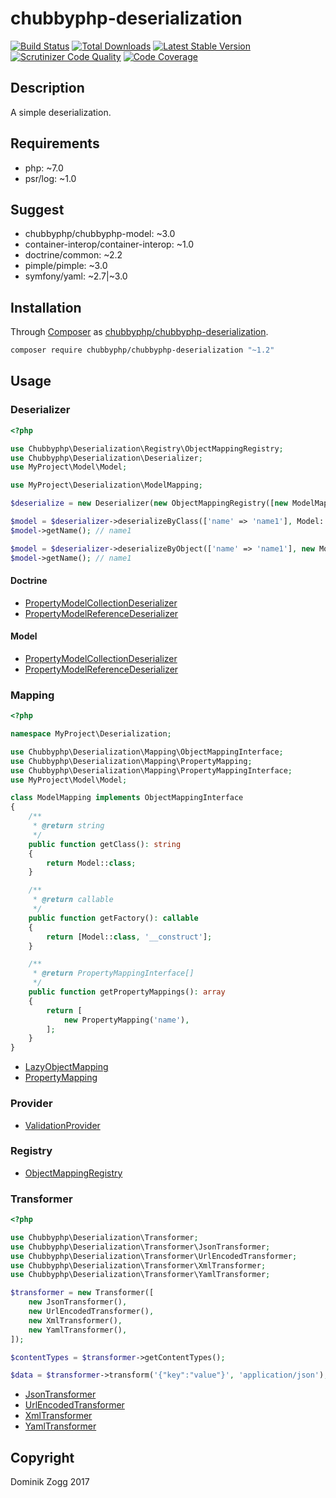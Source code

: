 # chubbyphp-deserialization

[![Build Status](https://api.travis-ci.org/chubbyphp/chubbyphp-deserialization.png?branch=master)](https://travis-ci.org/chubbyphp/chubbyphp-deserialization)
[![Total Downloads](https://poser.pugx.org/chubbyphp/chubbyphp-deserialization/downloads.png)](https://packagist.org/packages/chubbyphp/chubbyphp-deserialization)
[![Latest Stable Version](https://poser.pugx.org/chubbyphp/chubbyphp-deserialization/v/stable.png)](https://packagist.org/packages/chubbyphp/chubbyphp-deserialization)
[![Scrutinizer Code Quality](https://scrutinizer-ci.com/g/chubbyphp/chubbyphp-deserialization/badges/quality-score.png?b=master)](https://scrutinizer-ci.com/g/chubbyphp/chubbyphp-deserialization/?branch=master)
[![Code Coverage](https://scrutinizer-ci.com/g/chubbyphp/chubbyphp-deserialization/badges/coverage.png?b=master)](https://scrutinizer-ci.com/g/chubbyphp/chubbyphp-deserialization/?branch=master)

## Description

A simple deserialization.

## Requirements

 * php: ~7.0
 * psr/log: ~1.0

## Suggest

 * chubbyphp/chubbyphp-model: ~3.0
 * container-interop/container-interop: ~1.0
 * doctrine/common: ~2.2
 * pimple/pimple: ~3.0
 * symfony/yaml: ~2.7|~3.0

## Installation

Through [Composer](http://getcomposer.org) as [chubbyphp/chubbyphp-deserialization][1].

```sh
composer require chubbyphp/chubbyphp-deserialization "~1.2"
```

## Usage

### Deserializer

```php
<?php

use Chubbyphp\Deserialization\Registry\ObjectMappingRegistry;
use Chubbyphp\Deserialization\Deserializer;
use MyProject\Model\Model;

use MyProject\Deserialization\ModelMapping;

$deserialize = new Deserializer(new ObjectMappingRegistry([new ModelMapping()]));

$model = $deserializer->deserializeByClass(['name' => 'name1'], Model::class);
$model->getName(); // name1

$model = $deserializer->deserializeByObject(['name' => 'name1'], new Model);
$model->getName(); // name1
```

#### Doctrine

 * [PropertyModelCollectionDeserializer][2]
 * [PropertyModelReferenceDeserializer][3]

#### Model

 * [PropertyModelCollectionDeserializer][4]
 * [PropertyModelReferenceDeserializer][5]

### Mapping

```php
<?php

namespace MyProject\Deserialization;

use Chubbyphp\Deserialization\Mapping\ObjectMappingInterface;
use Chubbyphp\Deserialization\Mapping\PropertyMapping;
use Chubbyphp\Deserialization\Mapping\PropertyMappingInterface;
use MyProject\Model\Model;

class ModelMapping implements ObjectMappingInterface
{
    /**
     * @return string
     */
    public function getClass(): string
    {
        return Model::class;
    }

    /**
     * @return callable
     */
    public function getFactory(): callable
    {
        return [Model::class, '__construct'];
    }

    /**
     * @return PropertyMappingInterface[]
     */
    public function getPropertyMappings(): array
    {
        return [
            new PropertyMapping('name'),
        ];
    }
}
```

 * [LazyObjectMapping][6]
 * [PropertyMapping][7]

### Provider

* [ValidationProvider][8]

### Registry

* [ObjectMappingRegistry][9]


### Transformer

```php
<?php

use Chubbyphp\Deserialization\Transformer;
use Chubbyphp\Deserialization\Transformer\JsonTransformer;
use Chubbyphp\Deserialization\Transformer\UrlEncodedTransformer;
use Chubbyphp\Deserialization\Transformer\XmlTransformer;
use Chubbyphp\Deserialization\Transformer\YamlTransformer;

$transformer = new Transformer([
    new JsonTransformer(),
    new UrlEncodedTransformer(),
    new XmlTransformer(),
    new YamlTransformer(),
]);

$contentTypes = $transformer->getContentTypes();

$data = $transformer->transform('{"key":"value"}', 'application/json');
```

* [JsonTransformer][10]
* [UrlEncodedTransformer][11]
* [XmlTransformer][12]
* [YamlTransformer][13]

## Copyright

Dominik Zogg 2017


[1]: https://packagist.org/packages/chubbyphp/chubbyphp-deserialization

[2]: doc/Doctrine/Deserializer/PropertyModelCollectionDeserializer.md
[3]: doc/Doctrine/Deserializer/PropertyModelReferenceDeserializer.md

[4]: doc/Model/Deserializer/PropertyModelCollectionDeserializer.md
[5]: doc/Model/Deserializer/PropertyModelReferenceDeserializer.md

[6]: doc/Mapping/LazyObjectMapping.md
[7]: doc/Mapping/PropertyMapping.md

[8]: doc/Provider/DeserializationProvider.md

[9]: doc/Registry/ObjectMappingRegistry.md

[10]: doc/Transformer/JsonTransformer.md
[11]: doc/Transformer/UrlEncodedTransformer.md
[12]: doc/Transformer/XmlTransformer.md
[13]: doc/Transformer/YamlTransformer.md


